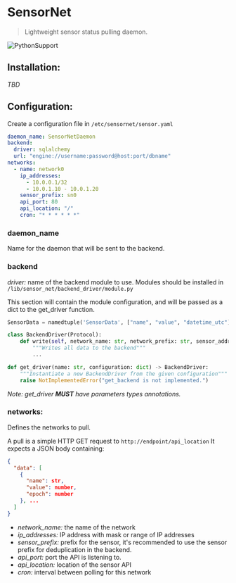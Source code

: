 # SensorNet
> Lightweight sensor status pulling daemon.

![PythonSupport](https://img.shields.io/static/v1?label=Python&message=3.10&color=blue&style=flat&logo=python)

## Installation:

*TBD*

## Configuration:

Create a configuration file in ```/etc/sensornet/sensor.yaml```

```yaml
daemon_name: SensorNetDaemon
backend:
  driver: sqlalchemy
  url: "engine://username:password@host:port/dbname"
networks:
  - name: network0
    ip_addresses:
      - 10.0.0.1/32
      - 10.0.1.10 - 10.0.1.20
    sensor_prefix: sn0
    api_port: 80
    api_location: "/"
    cron: "* * * * * *"
```

### daemon_name
Name for the daemon that will be sent to the backend.

### backend
*driver:* name of the backend module to use. Modules should be installed in ```/lib/sensor_net/backend_driver/module.py```

This section will contain the module configuration, and will be passed as a dict to the get_driver function.

```python
SensorData = namedtuple('SensorData', ["name", "value", "datetime_utc"])

class BackendDriver(Protocol):
    def write(self, network_name: str, network_prefix: str, sensor_address: str, data: list[SensorData]):
        """Writes all data to the backend"""
        ...

def get_driver(name: str, configuration: dict) -> BackendDriver:
    """Instantiate a new BackendDriver from the given configuration"""
    raise NotImplementedError("get_backend is not implemented.")

```

*Note: get_driver **MUST** have parameters types annotations.*

### networks:
Defines the networks to pull.

A pull is a simple HTTP GET request to ```http://endpoint/api_location```
It expects a JSON body containing:

```json
{
  "data": [
    {
      "name": str,
      "value": number,
      "epoch": number
    }, ...
  ]
}
```

- *network_name:* the name of the network
- *ip_addresses:* IP address with mask or range of IP addresses
- *sensor_prefix:* prefix for the sensor, it's recommended to use the sensor prefix for deduplication in the backend.
- *api_port:* port the API is listening to.
- *api_location:* location of the sensor API
- *cron:* interval between polling for this network
